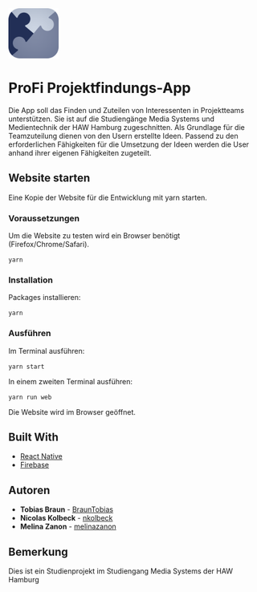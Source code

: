 <img src="https://github.com/BraunTobias/ProFi/blob/neueVersion/assets/App%20Icon%20Alternative.png" width="100" height="100">

# ProFi Projektfindungs-App

Die App soll das Finden und Zuteilen von Interessenten in Projektteams unterstützen. Sie ist auf die Studiengänge Media Systems und Medientechnik der HAW Hamburg zugeschnitten. Als Grundlage für die Teamzuteilung dienen von den Usern erstellte Ideen. Passend zu den erforderlichen Fähigkeiten für die Umsetzung der Ideen werden die User anhand ihrer eigenen Fähigkeiten zugeteilt.

## Website starten
Eine Kopie der Website für die Entwicklung mit yarn starten.

### Voraussetzungen
Um die Website zu testen wird ein Browser benötigt (Firefox/Chrome/Safari).
```
yarn
```

### Installation
Packages installieren:
```
yarn
```

### Ausführen
Im Terminal ausführen:
```
yarn start
```
In einem zweiten Terminal ausführen:
```
yarn run web
```
Die Website wird im Browser geöffnet.

## Built With

* [React Native](https://reactnative.dev/)
* [Firebase](https://firebase.google.com/)


## Autoren

* **Tobias Braun** - [BraunTobias](https://github.com/BraunTobias)
* **Nicolas Kolbeck** - [nkolbeck](https://github.com/nkolbeck)
* **Melina Zanon** - [melinazanon](https://github.com/melinazanon)


## Bemerkung

Dies ist ein Studienprojekt im Studiengang Media Systems der HAW Hamburg
